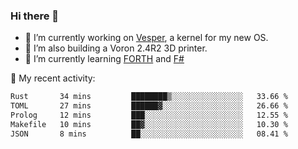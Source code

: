 ### Hi there 👋

<!--
**berkus/berkus** is a ✨ _special_ ✨ repository because its `README.md` (this file) appears on your GitHub profile.

Here are some ideas to get you started:

- 🔭 I’m currently working on ...
- 🌱 I’m currently learning ...
- 👯 I’m looking to collaborate on ...
- 🤔 I’m looking for help with ...
- 💬 Ask me about ...
- 📫 How to reach me: ...
- 😄 Pronouns: ...
- ⚡ Fun fact: ...
-->

- 🔭 I’m currently working on [Vesper](https://github.com/metta-systems/vesper), a kernel for my new OS.
- 🔭 I’m also building a Voron 2.4R2 3D printer.
- 🌱 I’m currently learning [FORTH](http://forth.com/starting-forth/) and [F#](https://fsharpforfunandprofit.com/)

💼 My recent activity:

<!--START_SECTION:waka-->

```txt
Rust       34 mins         ████████▒░░░░░░░░░░░░░░░░   33.66 %
TOML       27 mins         ██████▓░░░░░░░░░░░░░░░░░░   26.66 %
Prolog     12 mins         ███░░░░░░░░░░░░░░░░░░░░░░   12.55 %
Makefile   10 mins         ██▓░░░░░░░░░░░░░░░░░░░░░░   10.30 %
JSON       8 mins          ██░░░░░░░░░░░░░░░░░░░░░░░   08.41 %
```

<!--END_SECTION:waka-->
